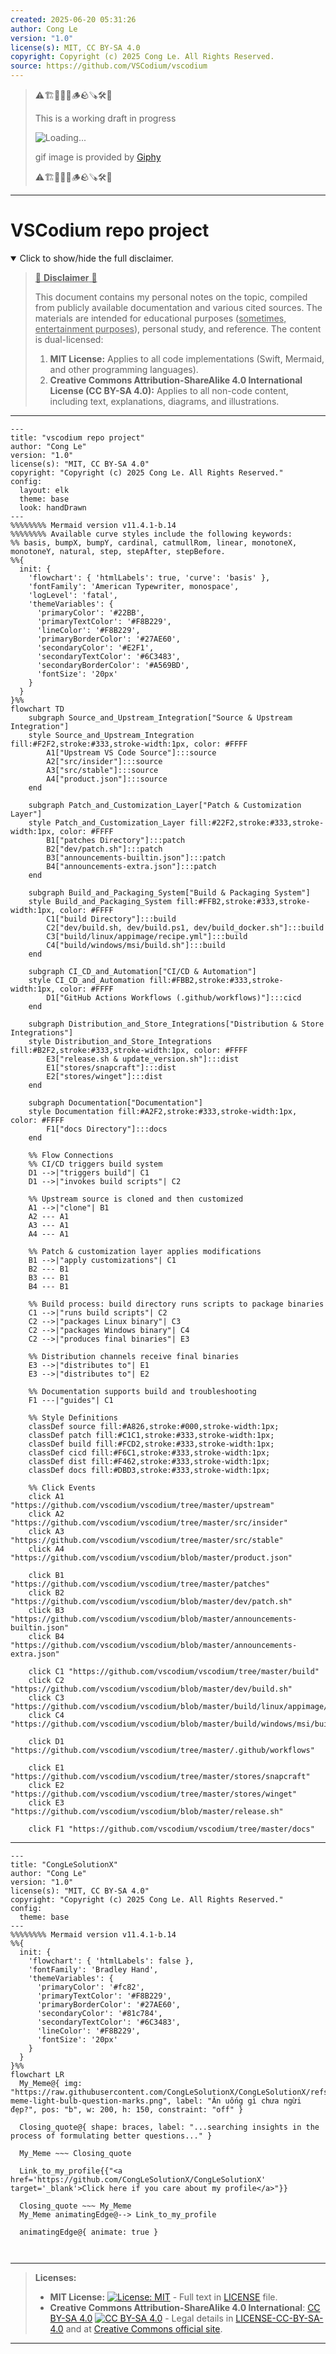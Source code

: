 ```yaml
---
created: 2025-06-20 05:31:26
author: Cong Le
version: "1.0"
license(s): MIT, CC BY-SA 4.0
copyright: Copyright (c) 2025 Cong Le. All Rights Reserved.
source: https://github.com/VSCodium/vscodium
---
```



> ⚠️🏗️🚧🦺🧱🪵🪨🪚🛠️👷
> 
> This is a working draft in progress
> 
> ![Loading...](https://media4.giphy.com/media/v1.Y2lkPTc5MGI3NjExa2J2a3FheWVnYzAyaW9kZGx3dTB5YWttYTE3NHFubTNqdTZsbG00dyZlcD12MV9pbnRlcm5hbF9naWZfYnlfaWQmY3Q9Zw/A06UFEx8jxEwU/giphy.gif)
>
> gif image is provided by [Giphy](https://giphy.com)
> 
> ⚠️🏗️🚧🦺🧱🪵🪨🪚🛠️👷


----




# VSCodium repo project
<details open>
<summary>Click to show/hide the full disclaimer.</summary>
   
> <ins>📢 **Disclaimer** 🚨</ins>
>
> This document contains my personal notes on the topic,
> compiled from publicly available documentation and various cited sources.
> The materials are intended for educational purposes (<ins>sometimes, entertainment purposes</ins>), personal study, and reference.
> The content is dual-licensed:
> 1. **MIT License:** Applies to all code implementations (Swift, Mermaid, and other programming languages).
> 2. **Creative Commons Attribution-ShareAlike 4.0 International License (CC BY-SA 4.0):** Applies to all non-code content, including text, explanations, diagrams, and illustrations.

</details>


---

```mermaid
---
title: "vscodium repo project"
author: "Cong Le"
version: "1.0"
license(s): "MIT, CC BY-SA 4.0"
copyright: "Copyright (c) 2025 Cong Le. All Rights Reserved."
config:
  layout: elk
  theme: base
  look: handDrawn
---
%%%%%%%% Mermaid version v11.4.1-b.14
%%%%%%%% Available curve styles include the following keywords:
%% basis, bumpX, bumpY, cardinal, catmullRom, linear, monotoneX, monotoneY, natural, step, stepAfter, stepBefore.
%%{
  init: {
    'flowchart': { 'htmlLabels': true, 'curve': 'basis' },
    'fontFamily': 'American Typewriter, monospace',
    'logLevel': 'fatal',
    'themeVariables': {
      'primaryColor': '#22BB',
      'primaryTextColor': '#F8B229',
      'lineColor': '#F8B229',
      'primaryBorderColor': '#27AE60',
      'secondaryColor': '#E2F1',
      'secondaryTextColor': '#6C3483',
      'secondaryBorderColor': '#A569BD',
      'fontSize': '20px'
    }
  }
}%%
flowchart TD
    subgraph Source_and_Upstream_Integration["Source & Upstream Integration"]
    style Source_and_Upstream_Integration fill:#F2F2,stroke:#333,stroke-width:1px, color: #FFFF
        A1["Upstream VS Code Source"]:::source
        A2["src/insider"]:::source
        A3["src/stable"]:::source
        A4["product.json"]:::source
    end

    subgraph Patch_and_Customization_Layer["Patch & Customization Layer"]
    style Patch_and_Customization_Layer fill:#22F2,stroke:#333,stroke-width:1px, color: #FFFF
        B1["patches Directory"]:::patch
        B2["dev/patch.sh"]:::patch
        B3["announcements-builtin.json"]:::patch
        B4["announcements-extra.json"]:::patch
    end

    subgraph Build_and_Packaging_System["Build & Packaging System"]
    style Build_and_Packaging_System fill:#FFB2,stroke:#333,stroke-width:1px, color: #FFFF
        C1["build Directory"]:::build
        C2["dev/build.sh, dev/build.ps1, dev/build_docker.sh"]:::build
        C3["build/linux/appimage/recipe.yml"]:::build
        C4["build/windows/msi/build.sh"]:::build
    end

    subgraph CI_CD_and_Automation["CI/CD & Automation"]
    style CI_CD_and_Automation fill:#FBB2,stroke:#333,stroke-width:1px, color: #FFFF
        D1["GitHub Actions Workflows (.github/workflows)"]:::cicd
    end

    subgraph Distribution_and_Store_Integrations["Distribution & Store Integrations"]
    style Distribution_and_Store_Integrations fill:#B2F2,stroke:#333,stroke-width:1px, color: #FFFF
        E3["release.sh & update_version.sh"]:::dist
        E1["stores/snapcraft"]:::dist
        E2["stores/winget"]:::dist
    end

    subgraph Documentation["Documentation"]
    style Documentation fill:#A2F2,stroke:#333,stroke-width:1px, color: #FFFF
        F1["docs Directory"]:::docs
    end

    %% Flow Connections
    %% CI/CD triggers build system
    D1 -->|"triggers build"| C1
    D1 -->|"invokes build scripts"| C2

    %% Upstream source is cloned and then customized
    A1 -->|"clone"| B1
    A2 --- A1
    A3 --- A1
    A4 --- A1

    %% Patch & customization layer applies modifications
    B1 -->|"apply customizations"| C1
    B2 --- B1
    B3 --- B1
    B4 --- B1

    %% Build process: build directory runs scripts to package binaries
    C1 -->|"runs build scripts"| C2
    C2 -->|"packages Linux binary"| C3
    C2 -->|"packages Windows binary"| C4
    C2 -->|"produces final binaries"| E3

    %% Distribution channels receive final binaries
    E3 -->|"distributes to"| E1
    E3 -->|"distributes to"| E2

    %% Documentation supports build and troubleshooting
    F1 ---|"guides"| C1

    %% Style Definitions
    classDef source fill:#A826,stroke:#000,stroke-width:1px;
    classDef patch fill:#C1C1,stroke:#333,stroke-width:1px;
    classDef build fill:#FCD2,stroke:#333,stroke-width:1px;
    classDef cicd fill:#F6C1,stroke:#333,stroke-width:1px;
    classDef dist fill:#F462,stroke:#333,stroke-width:1px;
    classDef docs fill:#DBD3,stroke:#333,stroke-width:1px;

    %% Click Events
    click A1 "https://github.com/vscodium/vscodium/tree/master/upstream"
    click A2 "https://github.com/vscodium/vscodium/tree/master/src/insider"
    click A3 "https://github.com/vscodium/vscodium/tree/master/src/stable"
    click A4 "https://github.com/vscodium/vscodium/blob/master/product.json"

    click B1 "https://github.com/vscodium/vscodium/tree/master/patches"
    click B2 "https://github.com/vscodium/vscodium/blob/master/dev/patch.sh"
    click B3 "https://github.com/vscodium/vscodium/blob/master/announcements-builtin.json"
    click B4 "https://github.com/vscodium/vscodium/blob/master/announcements-extra.json"

    click C1 "https://github.com/vscodium/vscodium/tree/master/build"
    click C2 "https://github.com/vscodium/vscodium/blob/master/dev/build.sh"
    click C3 "https://github.com/vscodium/vscodium/blob/master/build/linux/appimage/recipe.yml"
    click C4 "https://github.com/vscodium/vscodium/blob/master/build/windows/msi/build.sh"

    click D1 "https://github.com/vscodium/vscodium/tree/master/.github/workflows"

    click E1 "https://github.com/vscodium/vscodium/tree/master/stores/snapcraft"
    click E2 "https://github.com/vscodium/vscodium/tree/master/stores/winget"
    click E3 "https://github.com/vscodium/vscodium/blob/master/release.sh"

    click F1 "https://github.com/vscodium/vscodium/tree/master/docs"
```

----

<!-- 
```mermaid
%% Current Mermaid version
info
```  -->


```mermaid
---
title: "CongLeSolutionX"
author: "Cong Le"
version: "1.0"
license(s): "MIT, CC BY-SA 4.0"
copyright: "Copyright (c) 2025 Cong Le. All Rights Reserved."
config:
  theme: base
---
%%%%%%%% Mermaid version v11.4.1-b.14
%%{
  init: {
    'flowchart': { 'htmlLabels': false },
    'fontFamily': 'Bradley Hand',
    'themeVariables': {
      'primaryColor': '#fc82',
      'primaryTextColor': '#F8B229',
      'primaryBorderColor': '#27AE60',
      'secondaryColor': '#81c784',
      'secondaryTextColor': '#6C3483',
      'lineColor': '#F8B229',
      'fontSize': '20px'
    }
  }
}%%
flowchart LR
  My_Meme@{ img: "https://raw.githubusercontent.com/CongLeSolutionX/CongLeSolutionX/refs/heads/main/assets/images/My-meme-light-bulb-question-marks.png", label: "Ăn uống gì chưa ngừi đẹp?", pos: "b", w: 200, h: 150, constraint: "off" }

  Closing_quote@{ shape: braces, label: "...searching insights in the process of formulating better questions..." }
    
  My_Meme ~~~ Closing_quote
    
  Link_to_my_profile{{"<a href='https://github.com/CongLeSolutionX/CongLeSolutionX' target='_blank'>Click here if you care about my profile</a>"}}

  Closing_quote ~~~ My_Meme
  My_Meme animatingEdge@--> Link_to_my_profile
  
  animatingEdge@{ animate: true }



```

---
>**Licenses:**
>
>- **MIT License:**  [![License: MIT](https://img.shields.io/badge/License-MIT-yellow.svg)](LICENSE) - Full text in [LICENSE](LICENSE) file.
>- **Creative Commons Attribution-ShareAlike 4.0 International**: [CC BY-SA 4.0](https://creativecommons.org/licenses/by-sa/4.0/) [![CC BY-SA 4.0](https://licensebuttons.net/l/by-sa/4.0/88x31.png)](https://creativecommons.org/licenses/by-sa/4.0/) - Legal details in [LICENSE-CC-BY-SA-4.0](THE_PAST/LICENSE-CC-BY-SA-4.0) and at [Creative Commons official site](https://creativecommons.org/licenses/by-sa/4.0/).
>
---
